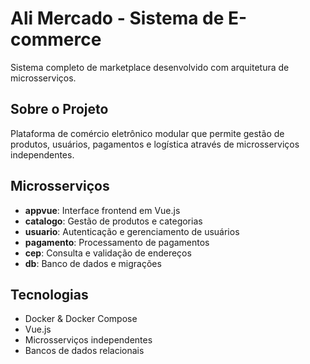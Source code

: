 # Ali Mercado - Sistema de E-commerce

Sistema completo de marketplace desenvolvido com arquitetura de microsserviços.

## Sobre o Projeto

Plataforma de comércio eletrônico modular que permite gestão de produtos, usuários, pagamentos e logística através de microsserviços independentes.

## Microsserviços

- **appvue**: Interface frontend em Vue.js
- **catalogo**: Gestão de produtos e categorias
- **usuario**: Autenticação e gerenciamento de usuários
- **pagamento**: Processamento de pagamentos
- **cep**: Consulta e validação de endereços
- **db**: Banco de dados e migrações

## Tecnologias

- Docker & Docker Compose
- Vue.js
- Microsserviços independentes
- Bancos de dados relacionais
